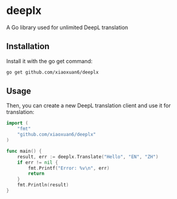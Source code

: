 # deeplx
A Go library used for unlimited DeepL translation

## Installation

Install it with the go get command:
```bash
go get github.com/xiaoxuan6/deeplx
```

## Usage
Then, you can create a new DeepL translation client and use it for translation:

```go
import (
	"fmt"
	"github.com/xiaoxuan6/deeplx"
)

func main() {
	result, err := deeplx.Translate("Hello", "EN", "ZH")
	if err != nil {
		fmt.Printf("Error: %v\n", err)
		return
	}
	fmt.Println(result)
}
```